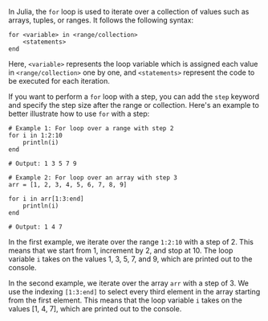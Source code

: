 In Julia, the `for` loop is used to iterate over a collection of values such as arrays, tuples, or ranges. It follows the following syntax:

```
for <variable> in <range/collection>
    <statements>
end
```

Here, `<variable>` represents the loop variable which is assigned each value in `<range/collection>` one by one, and `<statements>` represent the code to be executed for each iteration.

If you want to perform a `for` loop with a step, you can add the `step` keyword and specify the step size after the range or collection. Here's an example to better illustrate how to use `for` with a step:

```
# Example 1: For loop over a range with step 2
for i in 1:2:10
    println(i)
end

# Output: 1 3 5 7 9

# Example 2: For loop over an array with step 3
arr = [1, 2, 3, 4, 5, 6, 7, 8, 9]

for i in arr[1:3:end]
    println(i)
end

# Output: 1 4 7
```

In the first example, we iterate over the range `1:2:10` with a step of 2. This means that we start from 1, increment by 2, and stop at 10. The loop variable `i` takes on the values 1, 3, 5, 7, and 9, which are printed out to the console.

In the second example, we iterate over the array `arr` with a step of 3. We use the indexing `[1:3:end]` to select every third element in the array starting from the first element. This means that the loop variable `i` takes on the values [1, 4, 7], which are printed out to the console.